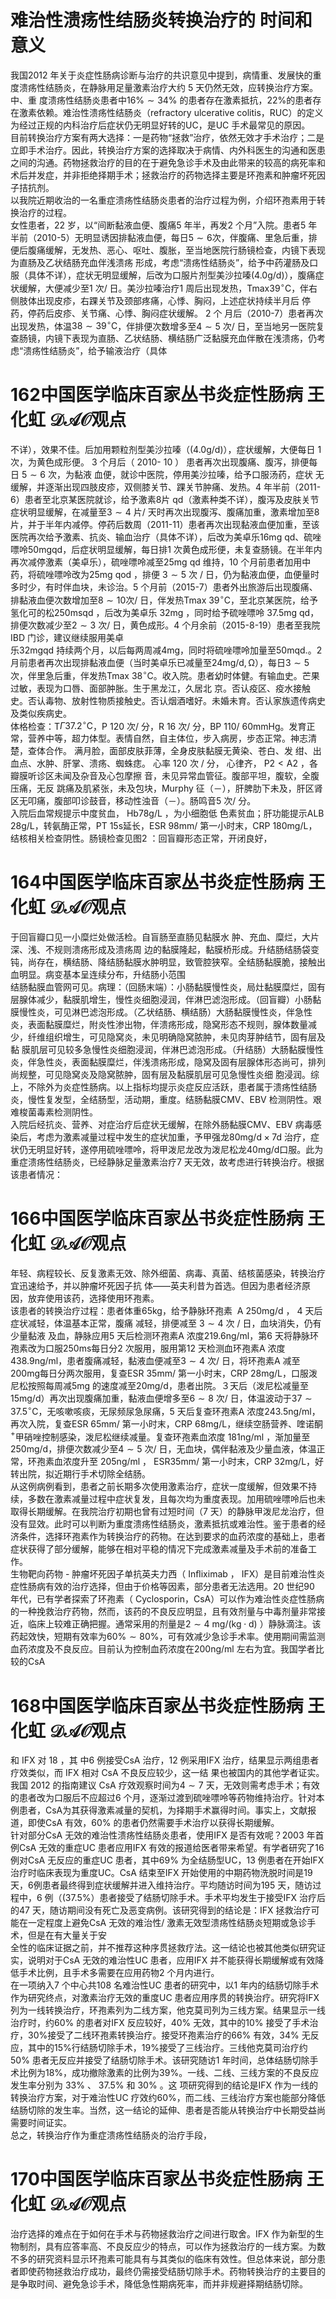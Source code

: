 # 难治性溃疡性结肠炎转换治疗的 时间和意义  
我国2012 年关于炎症性肠病诊断与治疗的共识意见中提到，病情重、发展快的重度溃疡性结肠炎，在静脉用足量激素治疗大约 5  天仍然无效，应转换治疗方案。中、重 度溃疡性结肠炎患者中$16\%\sim34\%$ 的患者存在激素抵抗，$22\%$的患者存在激素依赖。难治性溃疡性结肠炎（refractory ulcerative colitis，RUC）的定义为经过正规的内科治疗后症状仍无明显好转的UC，是UC 手术最常见的原因。  
目前转换治疗方案有两大选择：一是药物“拯救”治疗，依然无效才手术治疗；二是立即手术治疗。因此，转换治疗方案的选择取决于病情、内外科医生的沟通和医患 之间的沟通。药物拯救治疗的目的在于避免急诊手术及由此带来的较高的病死率和术后并发症，并非拒绝择期手术；拯救治疗的药物选择主要是环孢素和肿瘤坏死因子拮抗剂。  
以我院近期收治的一名重症溃疡性结肠炎患者的治疗过程为例，介绍环孢素用于转换治疗的过程。  
女性患者，22 岁，以“间断黏液血便、腹痛5 年半，再发2 个月”入院。患者5 年半前（2010-5）无明显诱因排黏液血便，每日$5\sim6$次，伴腹痛、里急后重，排便后腹痛缓解，无发热、恶心、呕吐、腹胀，至当地医院行肠镜检查，内镜下表现为直肠及乙状结肠充血伴浅溃疡 形成，考虑“溃疡性结肠炎”，给予中药灌肠及口服（具体不详），症状无明显缓解，后改为口服片剂型美沙拉嗪$(4.0\mathrm{g/d})$），腹痛症状缓解，大便减少至1 次/ 日。美沙拉嗪治疗1 周后出现发热，$\mathrm{Tmax}39^{\circ}\mathrm{C}$，伴右侧肢体出现皮疹，右踝关节及颈部疼痛，心悸、胸闷，上述症状持续半月后 停药，停药后皮疹、关节痛、心悸、胸闷症状缓解。 2  个 月后（2010-7）患者再次出现发热，体温$38\sim39^{\circ}\mathrm{C}$，伴排便次数增多至$4\sim5$ 次/ 日，至当地另一医院复查肠镜，内镜下表现为直肠、乙状结肠、横结肠广泛黏膜充血伴散在浅溃疡，仍考虑“溃疡性结肠炎”，给予输液治疗（具体  
# 162中国医学临床百家丛书炎症性肠病 王化虹 $\mathcal{D A O}$观点  
不详），效果不佳。后加用颗粒剂型美沙拉嗪（$(4.0\mathrm{g/d})$），症状缓解，大便每日 1  次，为黄色成形便。 3  个月后（ 2010- 10 ） 患者再次出现腹痛、腹泻，排便每日 $5\sim6$ 次，为黏液 血便，就诊中医院，停用美沙拉嗪，给予口服汤药，症状 无缓解，并逐渐出现四肢皮疹，双侧膝关节、踝关节肿痛、发热。4 年半前（2011-6）患者至北京某医院就诊，给予激素8片 qd（激素种类不详），腹泻及皮肤关节症状明显缓解，在减量至$3\sim4$ 片/ 天时再次出现腹泻、腹痛加重，激素增加至8 片，并于半年内减停。停药后数周（2011-11）患者再次出现黏液血便加重，至该医院再次给予激素、抗炎、输血治疗（具体不详），后改为美卓乐16mg qd、硫唑嘌呤$50\mathrm{mgqd}$，后症状明显缓解，每日排1 次黄色成形便，未复查肠镜。在半年内再次减停激素（美卓乐），硫唑嘌呤减至$25\mathrm{mg}$ qd 维持，10 个月前患者加用中药，将硫唑嘌呤改为$25\mathrm{mg}$  qod ，排便 $3\sim5$  次 /  日，仍为黏液血便，血便量时 多时少，有时伴血块，未诊治。5 个月前（2015-7）患者外出旅游后出现腹痛、排黏液血便次数增加至$8\sim10$次/ 日，伴发热Tmax $39^{\circ}\mathrm{C}$，至北京某医院，给予氢化可的松$250\mathrm{ms}$qd ，后改为美卓乐 $32 \mathrm{mg}$ ，同时给予硫唑嘌呤 $37.5\mathrm{mg}$ qd，排便次数减少至$2\sim3$ 次/ 日，黄色成形。4 个月余前（2015-8-19）患者至我院IBD 门诊，建议继续服用美卓  
乐$32\mathrm{m}\mathrm{g}$qd 持续两个月，以后每两周减$4\mathrm{mg}$，同时将硫唑嘌呤加量至$50\mathrm{m}\mathrm{q}\mathrm{d}.$。2 月前患者再次出现排黏液血便（当时美卓乐已减量至$24\mathrm{{mg}/\mathrm{{d},\Omega}}$），每日$3\sim5$次，伴里急后重，伴发热Tmax $38^{\circ}\mathrm{C}$。收入院。患者幼时体健。有输血史。芒果过敏，表现为口唇、面部肿胀。生于黑龙江，久居北 京。否认疫区、疫水接触史。否认毒物、放射性物质接触史。否认烟酒嗜好。未婚未育。否认家族遗传病史及类似疾病史。  
体格检查：T$\Gamma37.2^{\circ}\mathrm{C}$，P 120 次/ 分，R 16 次/ 分，BP 110/ $60\mathrm{mmHg}$。发育正常，营养中等，超力体型。表情自然，自主体位，步入病房，步态正常。神志清楚，查体合作。 满月脸，面部皮肤菲薄，全身皮肤黏膜无黄染、苍白、发 绀、出血点、水肿、肝掌、溃疡、蜘蛛痣。 心率 120  次 /  分， 心律齐， $\mathrm{P}2<\mathrm{A}2$ ，各瓣膜听诊区未闻及杂音及心包摩擦 音，未见异常血管征。腹部平坦，腹软，全腹压痛，无反 跳痛及肌紧张，未及包块，Murphy 征（－），肝脾肋下未及，肝区肾区无叩痛，腹部叩诊鼓音，移动性浊音（－）。肠鸣音5 次/ 分。  
入院后血常规提示中度贫血， $\mathrm{Hb78g/L}$ ，为小细胞低 色素贫血；肝功能提示ALB $28\mathrm{g/L}$，转氨酶正常，PT 15s延长，$\mathrm{ESR~98mm/}$ 第一小时末，$\mathrm{CRP~}180\mathrm{mg/L}$，结核相关检查阴性。肠镜检查见图2 ：回盲瓣形态正常，开闭良好，  
# 164中国医学临床百家丛书炎症性肠病 王化虹 $\mathcal{D A O}$观点  
于回盲瓣口见一小糜烂处做活检。自盲肠至直肠见黏膜水 肿、充血、糜烂，大片深、浅、不规则溃疡形成及溃疡周 边的黏膜隆起，黏膜桥形成。升结肠结肠袋变钝，尚存在，横结肠、降结肠黏膜水肿明显，致管腔狭窄。全结肠黏膜脆，接触出血明显。病变基本呈连续分布，升结肠小范围  
结肠黏膜血管网可见。病理：（回肠末端）：小肠黏膜慢性炎，局灶黏膜糜烂，固有层腺体减少，黏膜肌增生，慢性炎细胞浸润，伴淋巴滤泡形成。（回盲瓣）小肠黏膜慢性炎，可见淋巴滤泡形成。（乙状结肠、横结肠）大肠黏膜慢性炎，伴急性炎，表面黏膜糜烂，附炎性渗出物，伴溃疡形成，隐窝形态不规则，腺体数量减少，纤维组织增生，可见隐窝炎，未见明确隐窝脓肿，未见肉芽肿结节，固有层及黏 膜肌层可见较多急慢性炎细胞浸润，伴淋巴滤泡形成。（升结肠）大肠黏膜慢性炎，伴急性炎，表面黏膜糜烂，伴浅溃疡形成，隐窝及固有层腺体形态尚可，排列尚规整，可见隐窝炎及隐窝脓肿，固有层及黏膜肌层可见急慢性炎细 胞浸润。综上，不除外为炎症性肠病。以上指标均提示炎症反应活跃，患者属于溃疡性结肠炎，慢性复发型，全结肠型，活动期，重度。结肠黏膜CMV、EBV 检测阴性。艰难梭菌毒素检测阴性。  
入院后经抗炎、营养、对症治疗后症状无缓解，在除外肠黏膜CMV、EBV 病毒感染后，考虑为激素减量过程中发生的症状加重，予甲强龙$80\mathrm{mg/d}\times7$d 治疗，症状仍无明显好转，遂停用硫唑嘌呤，将甲泼尼龙改为泼尼松龙$40\mathrm{mg/d}$口服。此为重症溃疡性结肠炎，已经静脉足量激素治疗7 天无效，故考虑进行转换治疗。根据该患者情况：  
# 166中国医学临床百家丛书炎症性肠病 王化虹 $\mathcal{D A O}$观点  
年轻、病程较长、反复激素无效、除外细菌、病毒、真菌、结核菌感染，转换治疗宜迅速给予，并以肿瘤坏死因子抗 体——英夫利昔为首选。但因为患者经济原因，放弃使用该药，选择使用环孢素。  
该患者的转换治疗过程：患者体重$65\mathrm{kg}$，给予静脉环孢素 $\mathrm{~A~}250\mathrm{mg/d}$ ， 4  天后症状减轻，体温基本正常，腹痛 减轻，排便减至 $3\sim4$  次 /  日，血块消失，仍有少量黏液 及血，静脉应用5 天后检测环孢素A 浓度$219.6\mathrm{ng}/\mathrm{ml}$，第6 天将静脉环孢素改为口服$250\mathrm{ms}$每日分2 次服用，服用第12 天检测血环孢素A 浓度 $438.9\mathrm{ng}/\mathrm{ml}$，患者腹痛减轻，黏液血便减至$3\sim4$ 次/ 日，将环孢素A 减至$200\mathrm{mg}$每日分两次服用，复查ESR $35\mathrm{mm}/$ 第一小时末，$\mathrm{CRP~}28\mathrm{mg/L}$，口服泼尼松按照每周减$5\mathrm{mg}$ 的速度减至$20\mathrm{mg/d}$，患者出院。３天后（泼尼松减量至$15\mathrm{mg/d}$）再次出现腹痛加重，黏液血便增多至$6\sim8$ 次/ 日，体温波动于$37\sim37.5^{\circ}\mathrm{C}$，无咳嗽咳痰，无尿频尿急尿痛，5 天后复查环孢素A 浓度$243.5\mathrm{ng}/\mathrm{ml}$，再次入院，复查$\mathrm{ESR~}65\mathrm{mm}/\mathrm{}$ 第一小时末，CRP $68\mathrm{mg/L}$，继续空肠营养、喹诺酮$^+$甲硝唑控制感染，泼尼松继续减量。复查环孢素血浓度 $181\mathrm{{ng/ml}}$ ，渐加量至 $250\mathrm{mg/d}$，排便次数减少至$4\sim5$ 次/ 日，无血块，偶伴黏液及少量血液，体温正常，环孢素血浓度升至 $205\mathrm{ng}/\mathrm{ml}$ ， ESR$35\mathrm{mm}/$ 第一小时末，CRP 32mg/L，好转出院，拟近期行手术切除全结肠。  
从这例病例看到，患者之前长期多次使用激素治疗，症状一度缓解，但效果不持续，多数在激素减量过程中症状复发，且每次均为重度表现。加用硫唑嘌呤后也未取得长期缓解。在我院治疗初期也曾有过短时间（7 天）的静脉甲泼尼龙治疗，但没有显效。此时可以判断为重度溃疡性结肠炎，激素抵抗或难治性。鉴于患者的经济条件，选择环孢素作为转换治疗的药物。在达到要求的血药浓度的基础上，患者症状获得了部分缓解，能够在相对平稳的情况下完成激素减量及手术前的准备工作。  
生物靶向药物 - 肿瘤坏死因子单抗英夫力西（ Inﬂiximab ， IFX）是目前难治性炎症性肠病有效的治疗选择，但由于价格等因素，部分患者无法选用。20 世纪90 年代，已有学者探索了环孢素（ Cyclosporin，CsA）可以作为难治性炎症性肠病的一种挽救治疗药物，然而，该药的不良反应明显，且有效剂量与中毒剂量非常接近，临床上较难正确把握。通常采用的剂量是$2 \sim 4 \ \mathrm{mg}/\left(\mathrm{kg} \cdot \mathrm{d}\right)$
）静脉滴注。该药起效快，短期有效率为$60\%\sim80\%$，可有效减少急诊手术率。使用期间需监测血药浓度及不良反应。目前认为控制血药浓度在$200\mathrm{ng}/\mathrm{ml}$ 左右为宜。我国学者比较的CsA  
# 168中国医学临床百家丛书炎症性肠病 王化虹 $\mathcal{D A O}$观点  
和 IFX  对 18  ，其 中6 例接受CsA 治疗，12 例采用IFX 治疗，结果显示两组患者疗效类似，而 IFX  相对 CsA  不良反应较少，这一结 果也被国内的其他学者证实。我国 2012  的指南建议 CsA 疗效观察时间为$4\sim7$ 天，无效则需考虑手术；有效的患者改为口服后不应超过6 个月，逐渐过渡到硫唑嘌呤等药物维持治疗。针对本例患者，CsA为其获得激素减量的契机，为择期手术赢得时间。事实上，文献报道，即使CsA 有效，$60\%$ 的患者仍然需要手术治疗以获得长期缓解。  
针对部分CsA 无效的难治性溃疡性结肠炎患者，使用IFX 是否有效呢？2003 年首例CsA 无效的重症UC 患者应用IFX 有效的报道给医者带来希望。有学者研究了16 例对CsA 无反应的重症UC 患者，其中$69\%$ 为全结肠型UC，13 例患者在开始IFX 治疗时临床表现为重度UC。CsA 结束至IFX 开始使用的中期药物洗脱时间是19 天，6例患者最终得到症状缓解并进入维持治疗。平均随访时间为195 天，随访过程中，6 例（$(37.5\%$）患者接受了结肠切除手术。手术平均发生于接受IFX 治疗后的47 天，随访期间没有死亡及恶变病例。该研究得到的结论是：IFX 拯救治疗可能在一定程度上避免CsA 无效的难治性/ 激素无效型溃疡性结肠炎短期或急诊手术，但是在有大量关于安  
全性的临床证据之前，并不推荐这种序贯拯救疗法。这一结论也被其他类似研究证实，说明对于CsA 无效的难治性UC 患者，应用IFX 并不能获得长期缓解或有效降低手术比例，且手术多需要在应用药物2 个月内进行。  
在一项纳入7 个中心共108 名难治性UC 患者的研究中，以1 年内的结肠切除手术作为研究终点，对激素治疗无效的重度UC 患者应用序贯的转换治疗。研究将IFX 列为一线转换治疗，环孢素列为二线方案，他克莫司列为三线方案。结果显示一线治疗时，约$60\%$ 的患者对IFX 反应较好，$40\%$ 无效，其中的$10\%$ 接受了手术治疗，$30\%$接受了二线环孢素转换治疗。接受环孢素治疗的$66\%$ 有效，$34\%$ 无反应，其中的$15\%$行结肠切除手术，$19\%$接受了三线治疗。三线他克莫司治疗约$50\%$ 患者无反应并接受了结肠切除手术。该研究随访1 年时间，总体结肠切除手术比例为$18\%$，成功撤除激素的比例为$39\%$。一线、二线、三线方案的不良反应发生率分别为 $33\%$ 、 $37.5\%$  和 $30\%$ 。这 项研究得到的结论是IFX 作为一线的转换治疗方案，对于难治性UC 疗效约$60\%$，而二线、三线治疗方案也能部分降低结肠切除的发生率。当然，这一结论的延伸、患者是否能从转换治疗中长期受益尚需要时间证实。  
总之，转换治疗作为重症溃疡性结肠炎的治疗手段，  
# 170中国医学临床百家丛书炎症性肠病 王化虹 $\mathcal{D A O}$观点  
治疗选择的难点在于如何在手术与药物拯救治疗之间进行取舍。IFX 作为新型的生物制剂，具有应答率高、不良反应少的特点，可以作为拯救治疗的一线方案。为数不多的研究资料显示环孢素可能具有与其类似的临床有效性。但总体来说，部分患者即使药物拯救治疗成功，最终仍需接受结肠切除手术。药物转换治疗的主要目的是争取时间、避免急诊手术，降低急性期病死率，而并非规避择期结肠切除。  
